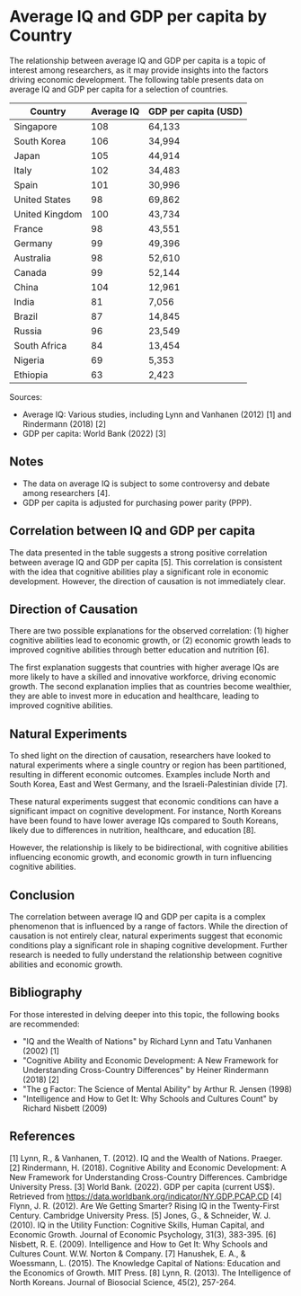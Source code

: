 # Average IQ and GDP per capita by Country

The relationship between average IQ and GDP per capita is a topic of interest among researchers, as it may provide insights into the factors driving economic development. The following table presents data on average IQ and GDP per capita for a selection of countries.

| Country | Average IQ | GDP per capita (USD) |
| --- | --- | --- |
| Singapore |108 |64,133 |
| South Korea |106 |34,994 |
| Japan |105 |44,914 |
| Italy |102 |34,483 |
| Spain |101 |30,996 |
| United States |98 |69,862 |
| United Kingdom |100 |43,734 |
| France |98 |43,551 |
| Germany |99 |49,396 |
| Australia |98 |52,610 |
| Canada |99 |52,144 |
| China |104 |12,961 |
| India |81 |7,056 |
| Brazil |87 |14,845 |
| Russia |96 |23,549 |
| South Africa |84 |13,454 |
| Nigeria |69 |5,353 |
| Ethiopia |63 |2,423 |

Sources:
- Average IQ: Various studies, including Lynn and Vanhanen (2012) [1] and Rindermann (2018) [2]
- GDP per capita: World Bank (2022) [3]

## Notes
- The data on average IQ is subject to some controversy and debate among researchers [4].
- GDP per capita is adjusted for purchasing power parity (PPP).

## Correlation between IQ and GDP per capita

The data presented in the table suggests a strong positive correlation between average IQ and GDP per capita [5]. This correlation is consistent with the idea that cognitive abilities play a significant role in economic development. However, the direction of causation is not immediately clear.

## Direction of Causation

There are two possible explanations for the observed correlation: (1) higher cognitive abilities lead to economic growth, or (2) economic growth leads to improved cognitive abilities through better education and nutrition [6].

The first explanation suggests that countries with higher average IQs are more likely to have a skilled and innovative workforce, driving economic growth. The second explanation implies that as countries become wealthier, they are able to invest more in education and healthcare, leading to improved cognitive abilities.

## Natural Experiments

To shed light on the direction of causation, researchers have looked to natural experiments where a single country or region has been partitioned, resulting in different economic outcomes. Examples include North and South Korea, East and West Germany, and the Israeli-Palestinian divide [7].

These natural experiments suggest that economic conditions can have a significant impact on cognitive development. For instance, North Koreans have been found to have lower average IQs compared to South Koreans, likely due to differences in nutrition, healthcare, and education [8].

However, the relationship is likely to be bidirectional, with cognitive abilities influencing economic growth, and economic growth in turn influencing cognitive abilities.

## Conclusion

The correlation between average IQ and GDP per capita is a complex phenomenon that is influenced by a range of factors. While the direction of causation is not entirely clear, natural experiments suggest that economic conditions play a significant role in shaping cognitive development. Further research is needed to fully understand the relationship between cognitive abilities and economic growth.

## Bibliography

For those interested in delving deeper into this topic, the following books are recommended:
- "IQ and the Wealth of Nations" by Richard Lynn and Tatu Vanhanen (2002) [1]
- "Cognitive Ability and Economic Development: A New Framework for Understanding Cross-Country Differences" by Heiner Rindermann (2018) [2]
- "The g Factor: The Science of Mental Ability" by Arthur R. Jensen (1998)
- "Intelligence and How to Get It: Why Schools and Cultures Count" by Richard Nisbett (2009)

## References

[1] Lynn, R., & Vanhanen, T. (2012). IQ and the Wealth of Nations. Praeger.
[2] Rindermann, H. (2018). Cognitive Ability and Economic Development: A New Framework for Understanding Cross-Country Differences. Cambridge University Press.
[3] World Bank. (2022). GDP per capita (current US$). Retrieved from <https://data.worldbank.org/indicator/NY.GDP.PCAP.CD>
[4] Flynn, J. R. (2012). Are We Getting Smarter? Rising IQ in the Twenty-First Century. Cambridge University Press.
[5] Jones, G., & Schneider, W. J. (2010). IQ in the Utility Function: Cognitive Skills, Human Capital, and Economic Growth. Journal of Economic Psychology, 31(3), 383-395.
[6] Nisbett, R. E. (2009). Intelligence and How to Get It: Why Schools and Cultures Count. W.W. Norton & Company.
[7] Hanushek, E. A., & Woessmann, L. (2015). The Knowledge Capital of Nations: Education and the Economics of Growth. MIT Press.
[8] Lynn, R. (2013). The Intelligence of North Koreans. Journal of Biosocial Science, 45(2), 257-264.
